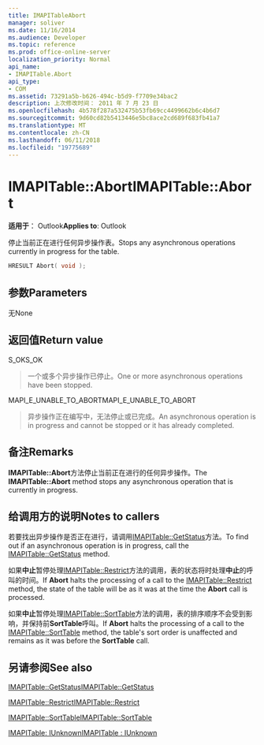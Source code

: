 ```yaml
---
title: IMAPITableAbort
manager: soliver
ms.date: 11/16/2014
ms.audience: Developer
ms.topic: reference
ms.prod: office-online-server
localization_priority: Normal
api_name:
- IMAPITable.Abort
api_type:
- COM
ms.assetid: 73291a5b-b626-494c-b5d9-f7709e34bac2
description: 上次修改时间： 2011 年 7 月 23 日
ms.openlocfilehash: 4b578f287a532475b53fb69cc4499662b6c4b6d7
ms.sourcegitcommit: 9d60cd82b5413446e5bc8ace2cd689f683fb41a7
ms.translationtype: MT
ms.contentlocale: zh-CN
ms.lasthandoff: 06/11/2018
ms.locfileid: "19775689"
---
```

# <a name="imapitableabort"></a><span data-ttu-id="05a26-103">IMAPITable::Abort</span><span class="sxs-lookup"><span data-stu-id="05a26-103">IMAPITable::Abort</span></span>

  
  
<span data-ttu-id="05a26-104">**适用于**： Outlook</span><span class="sxs-lookup"><span data-stu-id="05a26-104">**Applies to**: Outlook</span></span> 
  
<span data-ttu-id="05a26-105">停止当前正在进行任何异步操作表。</span><span class="sxs-lookup"><span data-stu-id="05a26-105">Stops any asynchronous operations currently in progress for the table.</span></span>
  
```cpp
HRESULT Abort( void );
```

## <a name="parameters"></a><span data-ttu-id="05a26-106">参数</span><span class="sxs-lookup"><span data-stu-id="05a26-106">Parameters</span></span>

<span data-ttu-id="05a26-107">无</span><span class="sxs-lookup"><span data-stu-id="05a26-107">None</span></span>
  
## <a name="return-value"></a><span data-ttu-id="05a26-108">返回值</span><span class="sxs-lookup"><span data-stu-id="05a26-108">Return value</span></span>

<span data-ttu-id="05a26-109">S_OK</span><span class="sxs-lookup"><span data-stu-id="05a26-109">S_OK</span></span> 
  
> <span data-ttu-id="05a26-110">一个或多个异步操作已停止。</span><span class="sxs-lookup"><span data-stu-id="05a26-110">One or more asynchronous operations have been stopped.</span></span>
    
<span data-ttu-id="05a26-111">MAPI_E_UNABLE_TO_ABORT</span><span class="sxs-lookup"><span data-stu-id="05a26-111">MAPI_E_UNABLE_TO_ABORT</span></span> 
  
> <span data-ttu-id="05a26-112">异步操作正在编写中，无法停止或已完成。</span><span class="sxs-lookup"><span data-stu-id="05a26-112">An asynchronous operation is in progress and cannot be stopped or it has already completed.</span></span>
    
## <a name="remarks"></a><span data-ttu-id="05a26-113">备注</span><span class="sxs-lookup"><span data-stu-id="05a26-113">Remarks</span></span>

<span data-ttu-id="05a26-114">**IMAPITable::Abort**方法停止当前正在进行的任何异步操作。</span><span class="sxs-lookup"><span data-stu-id="05a26-114">The **IMAPITable::Abort** method stops any asynchronous operation that is currently in progress.</span></span> 
  
## <a name="notes-to-callers"></a><span data-ttu-id="05a26-115">给调用方的说明</span><span class="sxs-lookup"><span data-stu-id="05a26-115">Notes to callers</span></span>

<span data-ttu-id="05a26-116">若要找出异步操作是否正在进行，请调用[IMAPITable::GetStatus](imapitable-getstatus.md)方法。</span><span class="sxs-lookup"><span data-stu-id="05a26-116">To find out if an asynchronous operation is in progress, call the [IMAPITable::GetStatus](imapitable-getstatus.md) method.</span></span> 
  
<span data-ttu-id="05a26-117">如果**中止**暂停处理[IMAPITable::Restrict](imapitable-restrict.md)方法的调用，表的状态将时处理**中止**的呼叫的时间。</span><span class="sxs-lookup"><span data-stu-id="05a26-117">If **Abort** halts the processing of a call to the [IMAPITable::Restrict](imapitable-restrict.md) method, the state of the table will be as it was at the time the **Abort** call is processed.</span></span> 
  
<span data-ttu-id="05a26-118">如果**中止**暂停处理[IMAPITable::SortTable](imapitable-sorttable.md)方法的调用，表的排序顺序不会受到影响，并保持前**SortTable**呼叫。</span><span class="sxs-lookup"><span data-stu-id="05a26-118">If **Abort** halts the processing of a call to the [IMAPITable::SortTable](imapitable-sorttable.md) method, the table's sort order is unaffected and remains as it was before the **SortTable** call.</span></span> 
  
## <a name="see-also"></a><span data-ttu-id="05a26-119">另请参阅</span><span class="sxs-lookup"><span data-stu-id="05a26-119">See also</span></span>



[<span data-ttu-id="05a26-120">IMAPITable::GetStatus</span><span class="sxs-lookup"><span data-stu-id="05a26-120">IMAPITable::GetStatus</span></span>](imapitable-getstatus.md)
  
[<span data-ttu-id="05a26-121">IMAPITable::Restrict</span><span class="sxs-lookup"><span data-stu-id="05a26-121">IMAPITable::Restrict</span></span>](imapitable-restrict.md)
  
[<span data-ttu-id="05a26-122">IMAPITable::SortTable</span><span class="sxs-lookup"><span data-stu-id="05a26-122">IMAPITable::SortTable</span></span>](imapitable-sorttable.md)
  
[<span data-ttu-id="05a26-123">IMAPITable: IUnknown</span><span class="sxs-lookup"><span data-stu-id="05a26-123">IMAPITable : IUnknown</span></span>](imapitableiunknown.md)

